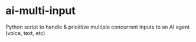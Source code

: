 # ai-multi-input
Python script to handle &amp; prioiitize multiple concurrent inputs to an AI agent (voice, text, etc)
